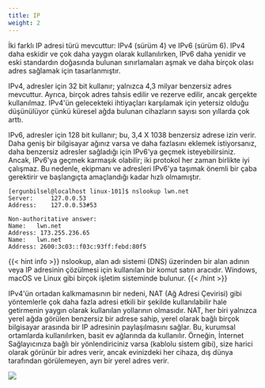 ```yaml
---
title: IP
weight: 2
---
```



İki farklı IP adresi türü mevcuttur: IPv4 (sürüm 4) ve IPv6 (sürüm 6). IPv4 daha eskidir ve çok daha yaygın olarak kullanılırken, IPv6 daha yenidir ve eski standardın doğasında bulunan sınırlamaları aşmak ve daha birçok olası adres sağlamak için tasarlanmıştır.

IPv4, adresler için 32 bit kullanır; yalnızca 4,3 milyar benzersiz adres mevcuttur. Ayrıca, birçok adres tahsis edilir ve rezerve edilir, ancak gerçekte kullanılmaz. IPv4'ün gelecekteki ihtiyaçları karşılamak için yetersiz olduğu düşünülüyor çünkü küresel ağda bulunan cihazların sayısı son yıllarda çok arttı.

IPv6, adresler için 128 bit kullanır; bu, 3,4 X 1038 benzersiz adrese izin verir. Daha geniş bir bilgisayar ağınız varsa ve daha fazlasını eklemek istiyorsanız, daha benzersiz adresler sağladığı için IPv6'ya geçmek isteyebilirsiniz. Ancak, IPv6'ya geçmek karmaşık olabilir; iki protokol her zaman birlikte iyi çalışmaz. Bu nedenle, ekipmanı ve adresleri IPv6'ya taşımak önemli bir çaba gerektirir ve başlangıçta amaçlandığı kadar hızlı olmamıştır.


```tpl
[ergunbilsel@localhost linux-101]$ nslookup lwn.net
Server:		127.0.0.53
Address:	127.0.0.53#53

Non-authoritative answer:
Name:	lwn.net
Address: 173.255.236.65
Name:	lwn.net
Address: 2600:3c03::f03c:93ff:febd:80f5
```
{{< hint info >}}
nslookup, alan adı sistemi (DNS) üzerinden bir alan adının veya IP adresinin çözülmesi için kullanılan bir komut satırı aracıdır. Windows, macOS ve Linux gibi birçok işletim sisteminde bulunur.
{{< /hint >}}


IPv4'ün ortadan kalkmamasının bir nedeni, NAT (Ağ Adresi Çevirisi) gibi yöntemlerle çok daha fazla adresi etkili bir şekilde kullanılabilir hale getirmenin yaygın olarak kullanılan yollarının olmasıdır. NAT, her biri yalnızca yerel ağda görülen benzersiz bir adrese sahip, yerel olarak bağlı birçok bilgisayar arasında bir IP adresinin paylaşılmasını sağlar. Bu, kurumsal ortamlarda kullanılırken, basit ev ağlarında da kullanılır. Örneğin, İnternet Sağlayıcınıza bağlı bir yönlendiriciniz varsa (kablolu sistem gibi), size harici olarak görünür bir adres verir, ancak evinizdeki her cihaza, dış dünya tarafından görülemeyen, ayrı bir yerel adres verir.

![](/linux-training/images/nat-1.png)